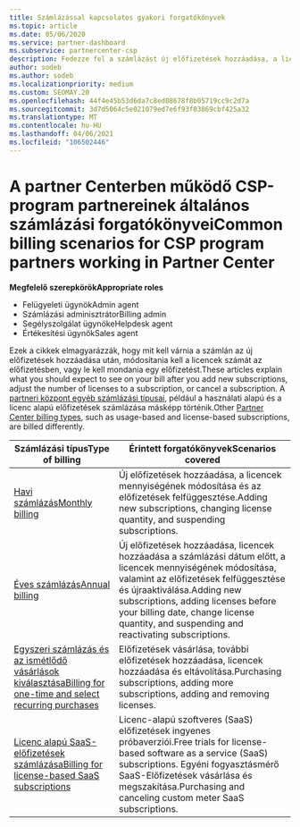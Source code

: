 ```yaml
---
title: Számlázással kapcsolatos gyakori forgatókönyvek
ms.topic: article
ms.date: 05/06/2020
ms.service: partner-dashboard
ms.subservice: partnercenter-csp
description: Fedezze fel a számlázást új előfizetések hozzáadása, a licencek mennyiségének módosítása vagy az előfizetés megszakítása során. Tekintse meg, hogyan különböznek a használati és licenc-alapú előfizetések.
author: sodeb
ms.author: sodeb
ms.localizationpriority: medium
ms.custom: SEOMAY.20
ms.openlocfilehash: 44f4e45b53d6da7c8ed08678f8b05719cc9c2d7a
ms.sourcegitcommit: 3d7d5064c5e021079ed7e6f93f03869cbf425a32
ms.translationtype: MT
ms.contentlocale: hu-HU
ms.lasthandoff: 04/06/2021
ms.locfileid: "106502446"
---
```

# <a name="common-billing-scenarios-for-csp-program-partners-working-in-partner-center"></a><span data-ttu-id="47c34-104">A partner Centerben működő CSP-program partnereinek általános számlázási forgatókönyvei</span><span class="sxs-lookup"><span data-stu-id="47c34-104">Common billing scenarios for CSP program partners working in Partner Center</span></span>

<span data-ttu-id="47c34-105">**Megfelelő szerepkörök**</span><span class="sxs-lookup"><span data-stu-id="47c34-105">**Appropriate roles**</span></span>

- <span data-ttu-id="47c34-106">Felügyeleti ügynök</span><span class="sxs-lookup"><span data-stu-id="47c34-106">Admin agent</span></span>
- <span data-ttu-id="47c34-107">Számlázási adminisztrátor</span><span class="sxs-lookup"><span data-stu-id="47c34-107">Billing admin</span></span>
- <span data-ttu-id="47c34-108">Segélyszolgálat ügynöke</span><span class="sxs-lookup"><span data-stu-id="47c34-108">Helpdesk agent</span></span>
- <span data-ttu-id="47c34-109">Értékesítési ügynök</span><span class="sxs-lookup"><span data-stu-id="47c34-109">Sales agent</span></span>

<span data-ttu-id="47c34-110">Ezek a cikkek elmagyarázzák, hogy mit kell várnia a számlán az új előfizetések hozzáadása után, módosítania kell a licencek számát az előfizetésben, vagy le kell mondania egy előfizetést.</span><span class="sxs-lookup"><span data-stu-id="47c34-110">These articles explain what you should expect to see on your bill after you add new subscriptions, adjust the number of licenses to a subscription, or cancel a subscription.</span></span> <span data-ttu-id="47c34-111">A [partneri központ egyéb számlázási típusai](billing-different-types.md), például a használati alapú és a licenc alapú előfizetések számlázása másképp történik.</span><span class="sxs-lookup"><span data-stu-id="47c34-111">Other [Partner Center billing types](billing-different-types.md), such as usage-based and license-based subscriptions, are billed differently.</span></span>

| <span data-ttu-id="47c34-112">Számlázási típus</span><span class="sxs-lookup"><span data-stu-id="47c34-112">Type of billing</span></span> | <span data-ttu-id="47c34-113">Érintett forgatókönyvek</span><span class="sxs-lookup"><span data-stu-id="47c34-113">Scenarios covered</span></span> |
| --------------- | ----------------- |
| [<span data-ttu-id="47c34-114">Havi számlázás</span><span class="sxs-lookup"><span data-stu-id="47c34-114">Monthly billing</span></span>](common-billing-scenarios-monthly.md) | <span data-ttu-id="47c34-115">Új előfizetések hozzáadása, a licencek mennyiségének módosítása és az előfizetések felfüggesztése.</span><span class="sxs-lookup"><span data-stu-id="47c34-115">Adding new subscriptions, changing license quantity, and suspending subscriptions.</span></span> |
| [<span data-ttu-id="47c34-116">Éves számlázás</span><span class="sxs-lookup"><span data-stu-id="47c34-116">Annual billing</span></span>](common-billing-scenarios-annual.md) | <span data-ttu-id="47c34-117">Új előfizetések hozzáadása, licencek hozzáadása a számlázási dátum előtt, a licencek mennyiségének módosítása, valamint az előfizetések felfüggesztése és újraaktiválása.</span><span class="sxs-lookup"><span data-stu-id="47c34-117">Adding new subscriptions, adding licenses before your billing date, change license quantity, and suspending and reactivating subscriptions.</span></span> |
| [<span data-ttu-id="47c34-118">Egyszeri számlázás és az ismétlődő vásárlások kiválasztása</span><span class="sxs-lookup"><span data-stu-id="47c34-118">Billing for one-time and select recurring purchases</span></span>](common-billing-scenarios-onetime-recurring.md) | <span data-ttu-id="47c34-119">Előfizetések vásárlása, további előfizetések hozzáadása, licencek hozzáadása és eltávolítása.</span><span class="sxs-lookup"><span data-stu-id="47c34-119">Purchasing subscriptions, adding more subscriptions, adding and removing licenses.</span></span> |
| [<span data-ttu-id="47c34-120">Licenc alapú SaaS-előfizetések számlázása</span><span class="sxs-lookup"><span data-stu-id="47c34-120">Billing for license-based SaaS subscriptions</span></span>](common-billing-scenarios-saas.md) | <span data-ttu-id="47c34-121">Licenc-alapú szoftveres (SaaS) előfizetések ingyenes próbaverziói.</span><span class="sxs-lookup"><span data-stu-id="47c34-121">Free trials for license-based software as a service (SaaS) subscriptions.</span></span> <span data-ttu-id="47c34-122">Egyéni fogyasztásmérő SaaS-Előfizetések vásárlása és megszakítása.</span><span class="sxs-lookup"><span data-stu-id="47c34-122">Purchasing and canceling custom meter SaaS subscriptions.</span></span> |
